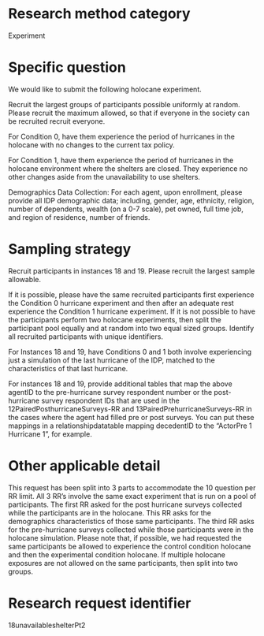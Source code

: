 ﻿# Research method category #


Experiment


# Specific question #


We would like to submit the following holocane experiment.




Recruit the largest groups of participants possible uniformly at random. Please recruit the maximum allowed, so that if everyone in the society can be recruited recruit everyone.




For Condition 0, have them experience the period of hurricanes in the holocane with no changes to the current tax policy.


For Condition 1, have them experience the period of hurricanes in the holocane environment where the shelters are closed. They experience no other changes aside from the unavailability to use shelters.


Demographics Data Collection:
For each agent, upon enrollment, please provide all IDP demographic data; including, gender, age, ethnicity, religion, number of dependents, wealth (on a 0-7 scale), pet owned, full time job, and region of residence, number of friends.




# Sampling strategy #




Recruit participants in instances 18 and 19. Please recruit the largest sample allowable.


If it is possible, please have the same recruited participants first experience the Condition 0 hurricane experiment and then after an adequate rest experience the Condition 1 hurricane experiment. If it is not possible to have the participants perform two holocane experiments, then split the participant pool equally and at random into two equal sized groups. Identify all recruited participants with unique identifiers.


For Instances 18 and 19, have Conditions 0 and 1 both involve experiencing just a simulation of the last hurricane of the IDP, matched to the characteristics of that last hurricane.


For instances 18 and 19, provide additional tables that map the above agentID to the pre-hurricane survey respondent number or the post-hurricane survey respondent IDs that are used in the 12PairedPosthurricaneSurveys-RR and 13PairedPrehurricaneSurveys-RR in the cases where the agent had filled pre or post surveys. You can put these mappings in a relationshipdatatable mapping decedentID to the “ActorPre 1 Hurricane 1”, for example.




# Other applicable detail #




This request has been split into 3 parts to accommodate the 10 question per RR limit. All 3 RR’s involve the same exact experiment that is run on a pool of participants. The first RR asked for the post hurricane surveys collected while the participants are in the holocane. This RR asks for the demographics characteristics of those same participants. The third RR asks for the pre-hurricane surveys collected while those participants were in the holocane simulation. Please note that, if possible, we had requested the same participants be allowed to experience the control condition holocane and then the experimental condition holocane. If multiple holocane exposures are not allowed on the same participants, then split into two groups.




# Research request identifier #


18unavailableshelterPt2